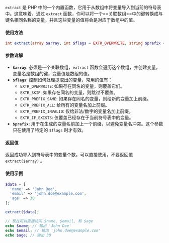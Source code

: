 `extract` 是 PHP 中的一个内置函数，它用于从数组中将变量导入到当前的符号表中。这意味着，通过 `extract` 函数，你可以将一个==关联数组==中的键转换成与键名相同名称的变量，并且这些变量的值将会是对应于数组中的值。

#### 使用方法
```php
int extract(array $array, int $flags = EXTR_OVERWRITE, string $prefix = null)
```
#### 参数详解
- **`$array`**: 必须是一个关联数组，`extract` 函数会遍历这个数组，并创建变量，变量名是数组的键，变量值是数组的值。
- **`$flags`**: 控制如何处理提取出的变量，常用的值有：
    - `EXTR_OVERWRITE`: 如果存在同名的变量，则覆盖它们。
    - `EXTR_SKIP`: 如果存在同名的变量，则跳过不覆盖。
    - `EXTR_PREFIX_SAME`: 如果存在同名的变量，则给新的变量加上前缀。
    - `EXTR_PREFIX_ALL`: 给所有的变量名加上前缀。
    - `EXTR_PREFIX_INVALID`: 仅给非法/数字的变量名加上前缀。
    - `EXTR_IF_EXISTS`: 仅覆盖已经存在于当前符号表中的变量。
- **`$prefix`**: 用于在生成的变量名前加上一个前缀，以避免变量名冲突。这个参数只在使用了特定的 `$flags` 时才有效。
#### 返回值
返回成功导入到符号表中的变量个数。可以直接使用，不要返回值 `extract($array)` 。

#### 使用示例
```php
$data = [
  'name' => 'John Doe',
  'email' => 'john.doe@example.com',
  'age' => 30
];

extract($data);

// 现在可以直接访问 $name, $email, 和 $age
echo $name; // 输出 'John Doe'
echo $email; // 输出 'john.doe@example.com'
echo $age; // 输出 30

```